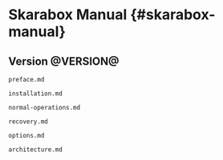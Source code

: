 <!-- Read these docs at https://installer.skarabox.com -->
# Skarabox Manual {#skarabox-manual}

## Version @VERSION@


```{=include=} preface
preface.md
```

```{=include=} chapters html:into-file=//installation.html
installation.md
```

```{=include=} chapters html:into-file=//normal-operations.html
normal-operations.md
```

```{=include=} chapters html:into-file=//recovery.html
recovery.md
```

```{=include=} appendix html:into-file=//options.html
options.md
```

```{=include=} appendix html:into-file=//architecture.html
architecture.md
```
